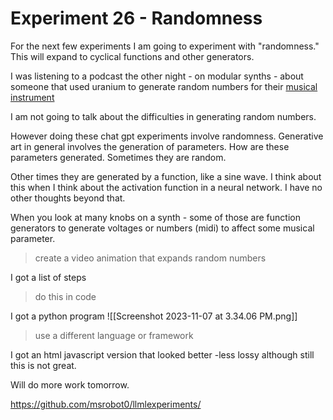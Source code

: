 # Experiment 26 - Randomness

For the next few experiments I am going to experiment with "randomness." This will expand to cyclical functions and other generators. 

I was listening to a podcast the other night - on modular synths - about someone that used uranium to generate random numbers for their [musical instrument](https://www.adsrsounds.com/news/synth-module-powered-by-uranium-ore/)

I am not going to talk about the difficulties in generating random numbers. 

However doing these chat gpt experiments involve randomness. Generative art in general involves the generation of parameters. How are these parameters generated. Sometimes they are random.

Other times they are generated by a function, like a sine wave. I think about this when I think about the activation function in a neural network. I have no other thoughts beyond that. 

When you look at many knobs on a synth - some of those are function generators to generate voltages or numbers (midi) to affect some musical parameter. 

>create a video animation that expands random numbers

I got a list of steps
>do this in code

I got a python program
![[Screenshot 2023-11-07 at 3.34.06 PM.png]]

>use a different language or framework

I got an html javascript version that looked better -less lossy
although still this is not great. 

Will do more work tomorrow.

https://github.com/msrobot0/llmlexperiments/

